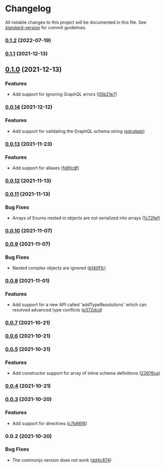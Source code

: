# Changelog

All notable changes to this project will be documented in this file. See [standard-version](https://github.com/conventional-changelog/standard-version) for commit guidelines.

### [0.1.2](https://github.com/nicolasdao/graphql-schemax/compare/v0.1.1...v0.1.2) (2022-07-19)

### [0.1.1](https://github.com/nicolasdao/graphql-schemax/compare/v0.1.0...v0.1.1) (2021-12-13)

## [0.1.0](https://github.com/nicolasdao/graphql-schemax/compare/v0.0.14...v0.1.0) (2021-12-13)


### Features

* Add support for ignoring GraphQL errors ([05b21e7](https://github.com/nicolasdao/graphql-schemax/commit/05b21e716a6e39dff215227ee4f1750e5dd72d81))

### [0.0.14](https://github.com/nicolasdao/graphql-schemax/compare/v0.0.13...v0.0.14) (2021-12-12)


### Features

* Add support for validating the GraphQL schema string ([edcebeb](https://github.com/nicolasdao/graphql-schemax/commit/edcebeb2a6dd91e949aafd2fe2d545d82c183126))

### [0.0.13](https://github.com/nicolasdao/graphql-schemax/compare/v0.0.12...v0.0.13) (2021-11-23)


### Features

* Add support for aliases ([fd6fcdf](https://github.com/nicolasdao/graphql-schemax/commit/fd6fcdf976d6f2cf3ec86d881a4b6e9f50fa680a))

### [0.0.12](https://github.com/nicolasdao/graphql-schemax/compare/v0.0.11...v0.0.12) (2021-11-13)

### [0.0.11](https://github.com/nicolasdao/graphql-schemax/compare/v0.0.10...v0.0.11) (2021-11-13)


### Bug Fixes

* Arrays of Enums nested in objects are not serialized into arrays ([1c72fef](https://github.com/nicolasdao/graphql-schemax/commit/1c72fef8a748a948e6af955c19fa61928e8119f3))

### [0.0.10](https://github.com/nicolasdao/graphql-schemax/compare/v0.0.9...v0.0.10) (2021-11-07)

### [0.0.9](https://github.com/nicolasdao/graphql-schemax/compare/v0.0.8...v0.0.9) (2021-11-07)


### Bug Fixes

* Nested complex objects are ignored ([b140f1c](https://github.com/nicolasdao/graphql-schemax/commit/b140f1cbee36d79a4ddb835575e7b2182251dbb2))

### [0.0.8](https://github.com/nicolasdao/graphql-schemax/compare/v0.0.7...v0.0.8) (2021-11-01)


### Features

* Add support for a new API called 'addTypeResolutions' which can resolved advanced type conflicts ([e372dcd](https://github.com/nicolasdao/graphql-schemax/commit/e372dcd19d478af431d9f4a9cfd556bbc3d99e83))

### [0.0.7](https://github.com/nicolasdao/graphql-schemax/compare/v0.0.6...v0.0.7) (2021-10-21)

### [0.0.6](https://github.com/nicolasdao/graphql-schemax/compare/v0.0.5...v0.0.6) (2021-10-21)

### [0.0.5](https://github.com/nicolasdao/graphql-schemax/compare/v0.0.4...v0.0.5) (2021-10-21)


### Features

* Add constructor support for array of inline schema definitions ([23976ce](https://github.com/nicolasdao/graphql-schemax/commit/23976ce9999d705131297c97988ff2bcefa8d041))

### [0.0.4](https://github.com/nicolasdao/graphql-schemax/compare/v0.0.3...v0.0.4) (2021-10-21)

### [0.0.3](https://github.com/nicolasdao/graphql-schemax/compare/v0.0.2...v0.0.3) (2021-10-20)


### Features

* Add support for directives ([c7b86f8](https://github.com/nicolasdao/graphql-schemax/commit/c7b86f8626b606f857b1ea9839e93af96a29abca))

### 0.0.2 (2021-10-20)


### Bug Fixes

* The commonjs version does not work ([dd4c874](https://github.com/nicolasdao/graphql-schemax/commit/dd4c874a5594ed8372ab4ab6ec96d71cda60a553))
